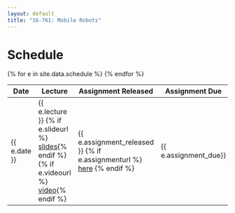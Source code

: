 ```yaml
---
layout: default
title: "16-761: Mobile Robots"
---
```


# Schedule

<table>
  <thead>
    <tr>
      <th>Date</th>
      <th>Lecture</th>
      <th>Assignment Released</th>
      <th>Assignment Due</th>
    </tr>
  </thead>
  <tbody>
    {% for e in site.data.schedule %}
    <tr>
      <td>{{ e.date }}</td>
      <td>{{ e.lecture }} {% if e.slideurl %} <a href="{{ e.slideurl }}">slides</a>{% endif %}{% if e.videourl %} <a href="{{ e.videourl }}">video</a>{% endif %}</td>
      <td>{{ e.assignment_released }} {% if e.assignmenturl %} <a href="{{ e.assignmenturl }}">here</a> {% endif %}</td>
      <td>{{ e.assignment_due}}</td>
    </tr>
    {% endfor %}
  </tbody>
</table>
